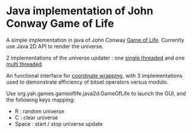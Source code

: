 # Java implementation of John Conway Game of Life

A simple implementation in java of John Conway [Game of Life](https://en.wikipedia.org/wiki/Conway%27s_Game_of_Life).
Currently use Java 2D API to render the universe.

2 implementations of the universe updater : one [single threaded](src/main/java/org/yah/games/gameoflife/java2d/universe/STUniverseUpdater.java) and one [multi threaded](src/main/java/org/yah/games/gameoflife/java2d/universe/MTUniverseUpdater.java).

An functional interface for [coordinate wrapping](src/main/java/org/yah/games/gameoflife/java2d/universe/coordinates), with 3 implementations used to demonstrate efficiency of bitset operators versus modulo.

Use org.yah.games.gameoflife.java2d.GameOfLife to launch the GUI, and the following keys mapping:
* R : random universe
* C : clear universe
* Space : start / stop universe update
